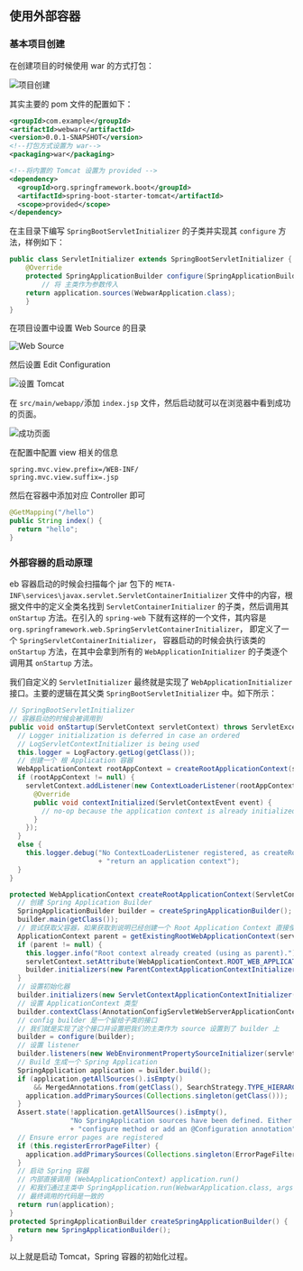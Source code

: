## 使用外部容器

### 基本项目创建

在创建项目的时候使用 war 的方式打包：

![项目创建](http://img.programya.com/Snipaste_2019-12-18_22-13-39.png)

其实主要的 pom 文件的配置如下：

```xml
<groupId>com.example</groupId>
<artifactId>webwar</artifactId>
<version>0.0.1-SNAPSHOT</version>
<!--打包方式设置为 war-->
<packaging>war</packaging>

<!--将内置的 Tomcat 设置为 provided -->
<dependency>
  <groupId>org.springframework.boot</groupId>
  <artifactId>spring-boot-starter-tomcat</artifactId>
  <scope>provided</scope>
</dependency>
```

在主目录下编写 `SpringBootServletInitializer` 的子类并实现其 `configure` 方法，样例如下：

```java
public class ServletInitializer extends SpringBootServletInitializer {
	@Override
	protected SpringApplicationBuilder configure(SpringApplicationBuilder application) {
		// 将 主类作为参数传入
    return application.sources(WebwarApplication.class);
	}
}
```



在项目设置中设置 Web Source 的目录

![Web Source](http://img.programya.com/Snipaste_2019-12-18_22-19-06.png)

然后设置 Edit Configuration

![设置 Tomcat](http://img.programya.com/Snipaste_2019-12-18_22-21-18.png)

在 `src/main/webapp/`添加 `index.jsp` 文件，然后启动就可以在浏览器中看到成功的页面。

![成功页面](http://img.programya.com/Snipaste_2019-12-18_22-24-36.png)

在配置中配置 view 相关的信息

```properties
spring.mvc.view.prefix=/WEB-INF/
spring.mvc.view.suffix=.jsp
```

然后在容器中添加对应 Controller 即可

```java
@GetMapping("/hello")
public String index() {
  return "hello";
}
```



### 外部容器的启动原理

eb 容器启动的时候会扫描每个 jar 包下的 `META-INF\services\javax.servlet.ServletContainerInitializer` 文件中的内容，根据文件中的定义全类名找到 `ServletContainerInitializer` 的子类，然后调用其 `onStartup` 方法。在引入的 `spring-web` 下就有这样的一个文件，其内容是 `org.springframework.web.SpringServletContainerInitializer`， 即定义了一个 `SpringServletContainerInitializer`， 容器启动的时候会执行该类的 `onStartup` 方法，在其中会拿到所有的 `WebApplicationInitializer` 的子类逐个调用其 `onStartup` 方法。

我们自定义的 `ServletInitializer` 最终就是实现了 `WebApplicationInitializer` 接口。主要的逻辑在其父类 `SpringBootServletInitializer` 中。如下所示：

```java
// SpringBootServletInitializer
// 容器启动的时候会被调用到
public void onStartup(ServletContext servletContext) throws ServletException {
  // Logger initialization is deferred in case an ordered
  // LogServletContextInitializer is being used
  this.logger = LogFactory.getLog(getClass());
  // 创建一个 根 Application 容器
  WebApplicationContext rootAppContext = createRootApplicationContext(servletContext);
  if (rootAppContext != null) {
    servletContext.addListener(new ContextLoaderListener(rootAppContext) {
      @Override
      public void contextInitialized(ServletContextEvent event) {
        // no-op because the application context is already initialized
      }
    });
  }
  else {
    this.logger.debug("No ContextLoaderListener registered, as createRootApplicationContext() did not "
                      + "return an application context");
  }
}

protected WebApplicationContext createRootApplicationContext(ServletContext servletContext) {
  // 创建 Spring Application Builder
  SpringApplicationBuilder builder = createSpringApplicationBuilder();
  builder.main(getClass());
  // 尝试获取父容器，如果获取到说明已经创建一个 Root Application Context 直接使用就好了
  ApplicationContext parent = getExistingRootWebApplicationContext(servletContext);
  if (parent != null) {
    this.logger.info("Root context already created (using as parent).");
    servletContext.setAttribute(WebApplicationContext.ROOT_WEB_APPLICATION_CONTEXT_ATTRIBUTE, null);
    builder.initializers(new ParentContextApplicationContextInitializer(parent));
  }
  // 设置初始化器
  builder.initializers(new ServletContextApplicationContextInitializer(servletContext));
  // 设置 ApplicationContext 类型
  builder.contextClass(AnnotationConfigServletWebServerApplicationContext.class);
  // config builder 是一个留给子类的接口
  // 我们就是实现了这个接口并设置把我们的主类作为 source 设置到了 builder 上
  builder = configure(builder);
  // 设置 listener
  builder.listeners(new WebEnvironmentPropertySourceInitializer(servletContext));
  // Build 生成一个 Spring Application
  SpringApplication application = builder.build();
  if (application.getAllSources().isEmpty()
      && MergedAnnotations.from(getClass(), SearchStrategy.TYPE_HIERARCHY).isPresent(Configuration.class)) {
    application.addPrimarySources(Collections.singleton(getClass()));
  }
  Assert.state(!application.getAllSources().isEmpty(),
               "No SpringApplication sources have been defined. Either override the "
               + "configure method or add an @Configuration annotation");
  // Ensure error pages are registered
  if (this.registerErrorPageFilter) {
    application.addPrimarySources(Collections.singleton(ErrorPageFilterConfiguration.class));
  }
  // 启动 Spring 容器
  // 内部直接调用 (WebApplicationContext) application.run() 
  // 和我们通过主类中 SpringApplication.run(WebwarApplication.class, args); 
  // 最终调用的代码是一致的
  return run(application);
}
protected SpringApplicationBuilder createSpringApplicationBuilder() {
  return new SpringApplicationBuilder();
}
```

以上就是启动 Tomcat，Spring 容器的初始化过程。
